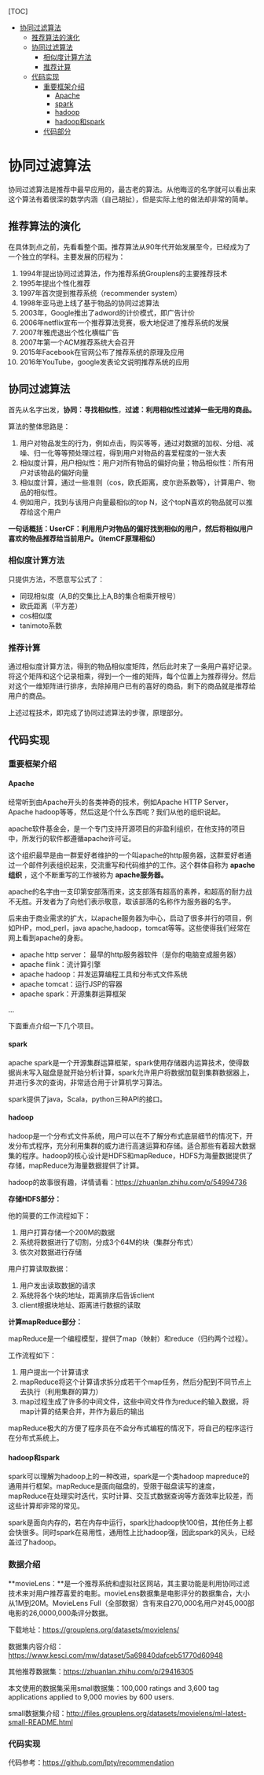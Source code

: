 [TOC]

- [协同过滤算法](#------)
  * [推荐算法的演化](#-------)
  * [协同过滤算法](#-------1)
    + [相似度计算方法](#-------)
    + [推荐计算](#----)
  * [代码实现](#----)
    + [重要框架介绍](#------)
      - [Apache](#apache)
      - [spark](#spark)
      - [hadoop](#hadoop)
      - [hadoop和spark](#hadoop-spark)
    + [代码部分](#----)

# 协同过滤算法

协同过滤算法是推荐中最早应用的，最古老的算法。从他晦涩的名字就可以看出来这个算法有着很深的数学内涵（自己胡扯），但是实际上他的做法却非常的简单。

## 推荐算法的演化

在具体到点之前，先看看整个面。推荐算法从90年代开始发展至今，已经成为了一个独立的学科。主要发展的历程为：

1. 1994年提出协同过滤算法，作为推荐系统Grouplens的主要推荐技术
2. 1995年提出个性化推荐
3. 1997年首次提到推荐系统（recommender system）
4. 1998年亚马逊上线了基于物品的协同过滤算法
5. 2003年，Google推出了adword的计价模式，即广告计价
6. 2006年netflix宣布一个推荐算法竞赛，极大地促进了推荐系统的发展
7. 2007年雅虎退出个性化横幅广告
8. 2007年第一个ACM推荐系统大会召开
9. 2015年Facebook在官网公布了推荐系统的原理及应用
10. 2016年YouTube，google发表论文说明推荐系统的应用

## 协同过滤算法

首先从名字出发，**协同：寻找相似性**，**过滤：利用相似性过滤掉一些无用的商品。**

算法的整体思路是：

1. 用户对物品发生的行为，例如点击，购买等等，通过对数据的加权、分组、减噪、归一化等等预处理过程，得到用户对物品的喜爱程度的一张大表
2. 相似度计算，用户相似性：用户对所有物品的偏好向量；物品相似性：所有用户对该物品的偏好向量
3. 相似度计算，通过一些准则（cos，欧氏距离，皮尔逊系数等），计算用户、物品的相似性。
4. 例如用户，找到与该用户向量最相似的top N，这个topN喜欢的物品就可以推荐给这个用户



**一句话概括：UserCF：利用用户对物品的偏好找到相似的用户，然后将相似用户喜欢的物品推荐给当前用户。（itemCF原理相似）**



### 相似度计算方法

只提供方法，不愿意写公式了：

- 同现相似度（A,B的交集比上A,B的集合相乘开根号）
- 欧氏距离（平方差）
- cos相似度
- tanimoto系数

### 推荐计算

通过相似度计算方法，得到的物品相似度矩阵，然后此时来了一条用户喜好记录。将这个矩阵和这个记录相乘，得到一个一维的矩阵，每个位置上为推荐得分。然后对这个一维矩阵进行排序，去除掉用户已有的喜好的商品，剩下的商品就是推荐给用户的商品。

上述过程技术，即完成了协同过滤算法的步骤，原理部分。

## 代码实现

### 重要框架介绍

#### Apache

经常听到由Apache开头的各类神奇的技术，例如Apache HTTP Server，Apache hadoop等等，然后这是个什么东西呢？我们从他的组织说起。

apache软件基金会，是一个专门支持开源项目的非盈利组织，在他支持的项目中，所发行的软件都遵循apache许可证。 

这个组织最早是由一群爱好者维护的一个叫apache的http服务器，这群爱好者通过一个邮件列表组织起来，交流重写和代码维护的工作。这个群体自称为 **apache组织** ，这个不断重写的工作被称为 **apache服务器。**

apache的名字由一支印第安部落而来，这支部落有超高的素养，和超高的耐力战不无胜。开发者为了向他们表示敬意，取该部落的名称作为服务器的名字。

后来由于商业需求的扩大，以apache服务器为中心，启动了很多并行的项目，例如PHP，mod_perl，java apache,hadoop，tomcat等等。这些使得我们经常在网上看到apache的身影。

- apache http server： 最早的http服务器软件（是你的电脑变成服务器）
- apache flink：流计算引擎
- apache hadoop：并发运算编程工具和分布式文件系统
- apache tomcat：运行JSP的容器
- apache spark：开源集群运算框架

...

下面重点介绍一下几个项目。

#### spark

apache spark是一个开源集群运算框架，spark使用存储器内运算技术，使得数据尚未写入磁盘是就开始分析计算，spark允许用户将数据加载到集群数据器上，并进行多次的查询，非常适合用于计算机学习算法。

spark提供了java，Scala，python三种API的接口。



#### hadoop

hadoop是一个分布式文件系统，用户可以在不了解分布式底层细节的情况下，开发分布式程序，充分利用集群的威力进行高速运算和存储。适合那些有着超大数据集的程序。hadoop的核心设计是HDFS和mapReduce，HDFS为海量数据提供了存储，mapReduce为海量数据提供了计算。

hadoop的故事很有趣，详情请看：https://zhuanlan.zhihu.com/p/54994736

**存储HDFS部分：**

他的简要的工作流程如下：

1. 用户打算存储一个200M的数据
2. 系统将数据进行了切割，分成3个64M的块（集群分布式）
3. 依次对数据进行存储

用户打算读取数据：

1. 用户发出读取数据的请求
2. 系统将各个块的地址，距离排序后告诉client
3. client根据块地址、距离进行数据的读取

**计算mapReduce部分：**

mapReduce是一个编程模型，提供了map（映射）和reduce（归约两个过程）。

工作流程如下：

1. 用户提出一个计算请求
2. mapReduce将这个计算请求拆分成若干个map任务，然后分配到不同节点上去执行（利用集群的算力）
3. map过程生成了许多的中间文件，这些中间文件作为reduce的输入数据，将map计算的结果合并，并作为最后的输出

mapReduce极大的方便了程序员在不会分布式编程的情况下，将自己的程序运行在分布式系统上。

#### hadoop和spark

spark可以理解为hadoop上的一种改进，spark是一个类hadoop mapreduce的通用并行框架。mapReduce是面向磁盘的，受限于磁盘读写的速度，mapReduce在处理实时迭代，实时计算、交互式数据查询等方面效率比较差，而这些计算却非常的常见。

spark是面向内存的，若在内存中运行，spark比hadoop快100倍，其他任务上都会快很多。同时spark在易用性，通用性上比hadoop强，因此spark的风头，已经盖过了hadoop。



### 数据介绍

**movieLens：**是一个推荐系统和虚拟社区网站，其主要功能是利用协同过滤技术来对用户推荐喜爱的电影。movieLens数据集是电影评分的数据集合，大小从1M到20M。MovieLens Full（全部数据）含有来自270,000名用户对45,000部电影的26,0000,000条评分数据。

下载地址：https://grouplens.org/datasets/movielens/

数据集内容介绍：https://www.kesci.com/mw/dataset/5a69840dafceb51770d60948

其他推荐数据集：https://zhuanlan.zhihu.com/p/29416305

本文使用的数据集采用small数据集：100,000 ratings and 3,600 tag applications applied to 9,000 movies by 600 users.

small数据集介绍：http://files.grouplens.org/datasets/movielens/ml-latest-small-README.html



### 代码实现



代码参考：https://github.com/lpty/recommendation

